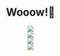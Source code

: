 
<div align="center">
  <h1> Wooow!👋</h1>
  <img src="https://komarev.com/ghpvc/?username=kropanov&style=flat-square&color=blueviolet" />
</div>

<div align="center">
  <img src="https://github-readme-stats.vercel.app/api?username=Kropanov&theme=radical" />
</div>

<div align="center">
  <img src="https://github-readme-stats.vercel.app/api/top-langs/?username=Kropanov&layout=compact&theme=tokyonight" />
</div>

<div align="center">
 <img src="https://github-profile-trophy.vercel.app/?username=Kropanov&theme=dark_lover" />
</div>

